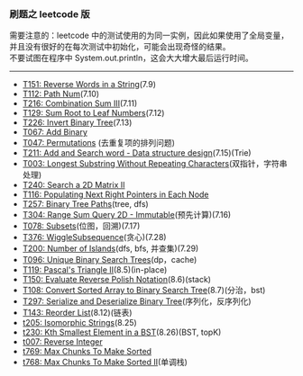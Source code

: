 ### 刷题之 leetcode 版   

需要注意的：leetcode 中的测试使用的为同一实例，因此如果使用了全局变量，并且没有很好的在每次测试中初始化，可能会出现奇怪的结果。  
不要试图在程序中 System.out.println，这会大大增大最后运行时间。  

---

-  [T151: Reverse Words in a String](https://leetcode.com/problems/reverse-words-in-a-string/)(7.9)
-  [T112: Path Num](https://leetcode.com/problems/path-sum/)(7.10)
-  [T216: Combination Sum III](https://leetcode.com/problems/combination-sum-iii/)(7.11)
-  [T129: Sum Root to Leaf Numbers](https://leetcode.com/problems/sum-root-to-leaf-numbers/)(7.12)
-  [T226: Invert Binary Tree](https://leetcode.com/problems/invert-binary-tree/)(7.13)
-  [T067: Add Binary](https://leetcode.com/submissions/detail/67001557/)
-  [T047: Permutations](https://leetcode.com/problems/permutations-ii/) (去重复项的排列问题)
-  [T211: Add and Search word - Data structure design](https://leetcode.com/problems/add-and-search-word-data-structure-design/)(7.15)(Trie)
-  [T003: Longest Substring Without Repeating Characters](https://leetcode.com/problems/longest-substring-without-repeating-characters/)(双指针，字符串处理)
-  [T240: Search a 2D Matrix II](https://leetcode.com/problems/search-a-2d-matrix-ii/)
-  [T116: Populating Next Right Pointers in Each Node](https://discuss.leetcode.com/topic/49510/java-concise-o-1-space-iterative-solution)
-  [T257: Binary Tree Paths](https://leetcode.com/problems/binary-tree-paths/)(tree, dfs)
-  [T304: Range Sum Query 2D - Immutable](https://leetcode.com/problems/range-sum-query-2d-immutable/)(预先计算)(7.16)
-  [T078: Subsets](https://leetcode.com/problems/subsets/)(位图，回溯)(7.17)
-  [T376: WiggleSubsequence](https://leetcode.com/problems/wiggle-subsequence/)(贪心)(7.28)
-  [T200: Number of Islands](https://leetcode.com/problems/number-of-islands/)(dfs, bfs, 并查集)(7.29)
-  [T096: Unique Binary Search Trees](https://leetcode.com/problems/unique-binary-search-trees/)(dp，cache)
-  [T119: Pascal's Triangle II](https://leetcode.com/problems/pascals-triangle-ii/)(8.5)(in-place)
-  [T150: Evaluate Reverse Polish Notation](https://leetcode.com/submissions/detail/69492191/)(8.6)(stack)
-  [T108: Convert Sorted Array to Binary Search Tree](https://leetcode.com/problems/convert-sorted-array-to-binary-search-tree/)(8.7)(分治，bst)
-  [T297: Serialize and Deserialize Binary Tree](https://leetcode.com/problems/serialize-and-deserialize-binary-tree/)(序列化，反序列化)
-  [T143: Reorder List](https://leetcode.com/submissions/detail/70163973/)(8.12)(链表)
-  [t205: Isomorphic Strings](https://leetcode.com/problems/isomorphic-strings/)(8.25)
-  [t230: Kth Smallest Element in a BST](https://leetcode.com/subscribe/)(8.26)(BST, topK)
-  [t007: Reverse Integer](https://leetcode.com/problems/reverse-integer/)
-  [t769: Max Chunks To Make Sorted](https://leetcode.com/problems/max-chunks-to-make-sorted/)
-  [t768: Max Chunks To Make Sorted II](https://leetcode.com/problems/max-chunks-to-make-sorted-ii/)(单调栈)
